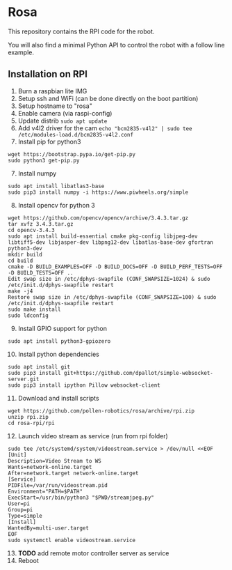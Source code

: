 # Rosa

This repository contains the RPI code for the robot.

You will also find a minimal Python API to control the robot with a follow line example.

## Installation on RPI

1. Burn a raspbian lite IMG
2. Setup ssh and WiFi (can be done directly on the boot partition)
3. Setup hostname to "rosa"
4. Enable camera (via raspi-config)
5. Update distrib ```sudo apt update```
6. Add v4l2 driver for the cam ```echo "bcm2835-v4l2" | sudo tee /etc/modules-load.d/bcm2835-v4l2.conf```
7. Install pip for python3
```
wget https://bootstrap.pypa.io/get-pip.py
sudo python3 get-pip.py
```
7. Install numpy
```
sudo apt install libatlas3-base
sudo pip3 install numpy -i https://www.piwheels.org/simple
```
8. Install opencv for python 3
```
wget https://github.com/opencv/opencv/archive/3.4.3.tar.gz
tar xvfz 3.4.3.tar.gz
cd opencv-3.4.3
sudo apt install build-essential cmake pkg-config libjpeg-dev libtiff5-dev libjasper-dev libpng12-dev libatlas-base-dev gfortran python3-dev
mkdir build
cd build
cmake -D BUILD_EXAMPLES=OFF -D BUILD_DOCS=OFF -D BUILD_PERF_TESTS=OFF -D BUILD_TESTS=OFF ..
Edit swap size in /etc/dphys-swapfile (CONF_SWAPSIZE=1024) & sudo /etc/init.d/dphys-swapfile restart
make -j4
Restore swap size in /etc/dphys-swapfile (CONF_SWAPSIZE=100) & sudo /etc/init.d/dphys-swapfile restart
sudo make install
sudo ldconfig
```
9. Install GPIO support for python
```
sudo apt install python3-gpiozero
```
10. Install python dependencies
```
sudo apt install git
sudo pip3 install git+https://github.com/dpallot/simple-websocket-server.git
sudo pip3 install ipython Pillow websocket-client
```
11. Download and install scripts
```
wget https://github.com/pollen-robotics/rosa/archive/rpi.zip
unzip rpi.zip
cd rosa-rpi/rpi
```
12. Launch video stream as service (run from rpi folder)
```
sudo tee /etc/systemd/system/videostream.service > /dev/null <<EOF
[Unit]
Description=Video Stream to WS
Wants=network-online.target
After=network.target network-online.target
[Service]
PIDFile=/var/run/videostream.pid
Environment="PATH=$PATH"
ExecStart=/usr/bin/python3 "$PWD/streamjpeg.py"
User=pi
Group=pi
Type=simple
[Install]
WantedBy=multi-user.target
EOF
sudo systemctl enable videostream.service
```
13. **TODO** add remote motor controller server as service
14. Reboot
